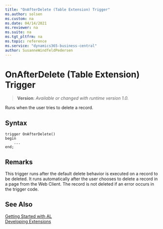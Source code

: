 ```yaml
---
title: "OnAfterDelete (Table Extension) Trigger"
ms.author: solsen
ms.custom: na
ms.date: 04/14/2021
ms.reviewer: na
ms.suite: na
ms.tgt_pltfrm: na
ms.topic: reference
ms.service: "dynamics365-business-central"
author: SusanneWindfeldPedersen
---
```

[//]: # (START>DO_NOT_EDIT)
[//]: # (IMPORTANT:Do not edit any of the content between here and the END>DO_NOT_EDIT.)
[//]: # (Any modifications should be made in the .xml files in the ModernDev repo.)

# OnAfterDelete (Table Extension) Trigger
> **Version**: _Available or changed with runtime version 1.0._

Runs when the user tries to delete a record.



## Syntax
```
trigger OnAfterDelete()
begin
    ...
end;
```



[//]: # (IMPORTANT: END>DO_NOT_EDIT)

## Remarks  
 This trigger runs after the default delete behavior is executed on a record to be deleted. It runs automatically after the user chooses to delete a record in a page from the Web Client. The record is not deleted if an error occurs in the trigger code. 

## See Also  
[Getting Started with AL](../../devenv-get-started.md)  
[Developing Extensions](../../devenv-dev-overview.md)  
